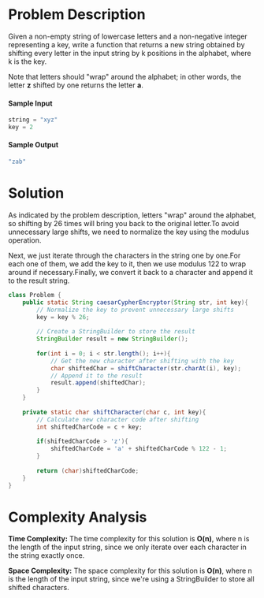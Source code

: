 
# Problem Description
Given a non-empty string of lowercase letters and a non-negative integer representing a key, write a function that returns a new string obtained by shifting every letter in the input string by k positions in the alphabet, where k is the key.

Note that letters should "wrap" around the alphabet; in other words, the letter **z** shifted by one returns the letter **a**.

#### Sample Input
```java
string = "xyz"
key = 2
```

#### Sample Output
```java
"zab"
```

# Solution
As indicated by the problem description, letters "wrap" around the alphabet, so shifting by 26 times will bring you back to the original letter.To avoid unnecessary  large shifts, we need to normalize the key using the modulus operation.

Next, we just iterate through the characters in the string one by one.For each one of them, we add the key to it, then we use modulus 122 to wrap around if necessary.Finally, we convert it back to a character and append it to the result string.

```java
class Problem {
	public static String caesarCypherEncryptor(String str, int key){
		// Normalize the key to prevent unnecessary large shifts
		key = key % 26;
		
		// Create a StringBuilder to store the result
		StringBuilder result = new StringBuilder();
		
		for(int i = 0; i < str.length(); i++){
			// Get the new character after shifting with the key
			char shiftedChar = shiftCharacter(str.charAt(i), key);
			// Append it to the result
			result.append(shiftedChar);
		}
	}
	
	private static char shiftCharacter(char c, int key){
		// Calculate new character code after shifting
		int shiftedCharCode = c + key;
		
		if(shiftedCharCode > 'z'){
			shiftedCharCode = 'a' + shiftedCharCode % 122 - 1;
		}
		
		return (char)shiftedCharCode;
	}
}
```

# Complexity Analysis
**Time Complexity:** The time complexity for this solution is **O(n)**, where n is the length of the input string, since we only iterate over each character in the string exactly once.

**Space Complexity:** The space complexity for this solution is **O(n)**, where n is the length of the input string, since we're using a StringBuilder to store all shifted characters.